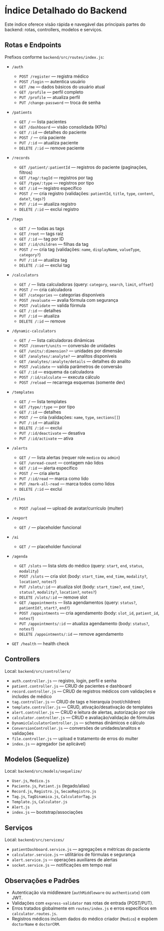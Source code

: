 # Índice Detalhado do Backend

Este índice oferece visão rápida e navegável das principais partes do backend: rotas, controllers, modelos e serviços.

## Rotas e Endpoints
Prefixos conforme `backend/src/routes/index.js`:

- `/auth`
  - `POST /register` — registra médico
  - `POST /login` — autentica usuário
  - `GET /me` — dados básicos do usuário atual
  - `GET /profile` — perfil completo
  - `PUT /profile` — atualiza perfil
  - `PUT /change-password` — troca de senha

- `/patients`
  - `GET /` — lista pacientes
  - `GET /dashboard` — visão consolidada (KPIs)
  - `GET /:id` — detalhes do paciente
  - `POST /` — cria paciente
  - `PUT /:id` — atualiza paciente
  - `DELETE /:id` — remove paciente

- `/records`
  - `GET /patient/:patientId` — registros do paciente (paginações, filtros)
  - `GET /tag/:tagId` — registros por tag
  - `GET /type/:type` — registros por tipo
  - `GET /:id` — registro específico
  - `POST /` — cria registro (validações: `patientId`, `title`, `type`, `content`, `date?`, `tags?`)
  - `PUT /:id` — atualiza registro
  - `DELETE /:id` — exclui registro

- `/tags`
  - `GET /` — todas as tags
  - `GET /root` — tags raiz
  - `GET /:id` — tag por ID
  - `GET /:id/children` — filhas da tag
  - `POST /` — cria tag (validações: `name`, `displayName`, `valueType`, `category?`)
  - `PUT /:id` — atualiza tag
  - `DELETE /:id` — exclui tag

- `/calculators`
  - `GET /` — lista calculadoras (query: `category`, `search`, `limit`, `offset`)
  - `POST /` — cria calculadora
  - `GET /categories` — categorias disponíveis
  - `POST /evaluate` — avalia fórmula com segurança
  - `POST /validate` — valida fórmula
  - `GET /:id` — detalhes
  - `PUT /:id` — atualiza
  - `DELETE /:id` — remove

- `/dynamic-calculators`
  - `GET /` — lista calculadoras dinâmicas
  - `POST /convert/units` — conversão de unidades
  - `GET /units/:dimension?` — unidades por dimensão
  - `GET /analytes/:analyte?` — analitos disponíveis
  - `GET /analytes/:analyte/details` — detalhes do analito
  - `POST /validate` — valida parâmetros de conversão
  - `GET /:id` — esquema da calculadora
  - `POST /:id/calculate` — executa cálculo
  - `POST /reload` — recarrega esquemas (somente dev)

- `/templates`
  - `GET /` — lista templates
  - `GET /type/:type` — por tipo
  - `GET /:id` — detalhes
  - `POST /` — cria (validações: `name`, `type`, `sections[]`)
  - `PUT /:id` — atualiza
  - `DELETE /:id` — exclui
  - `PUT /:id/deactivate` — desativa
  - `PUT /:id/activate` — ativa

- `/alerts`
  - `GET /` — lista alertas (requer role `medico` ou `admin`)
  - `GET /unread-count` — contagem não lidos
  - `GET /:id` — alerta específico
  - `POST /` — cria alerta
  - `PUT /:id/read` — marca como lido
  - `PUT /mark-all-read` — marca todos como lidos
  - `DELETE /:id` — exclui

- `/files`
  - `POST /upload` — upload de avatar/currículo (multer)

- `/export`
  - `GET /` — placeholder funcional

- `/ai`
  - `GET /` — placeholder funcional

- `/agenda`
  - `GET /slots` — lista slots do médico (query: `start`, `end`, `status`, `modality`)
  - `POST /slots` — cria slot (body: `start_time`, `end_time`, `modality?`, `location?`, `notes?`)
  - `PUT /slots/:id` — atualiza slot (body: `start_time?`, `end_time?`, `status?`, `modality?`, `location?`, `notes?`)
  - `DELETE /slots/:id` — remove slot
  - `GET /appointments` — lista agendamentos (query: `status?`, `patientId?`, `start?`, `end?`)
  - `POST /appointments` — cria agendamento (body: `slot_id`, `patient_id`, `notes?`)
  - `PUT /appointments/:id` — atualiza agendamento (body: `status?`, `notes?`)
  - `DELETE /appointments/:id` — remove agendamento

- `GET /health` — health check

## Controllers
Local: `backend/src/controllers/`

- `auth.controller.js` — registro, login, perfil e senha
- `patient.controller.js` — CRUD de pacientes e dashboard
- `record.controller.js` — CRUD de registros médicos com validações e includes de médico
- `tag.controller.js` — CRUD de tags e hierarquia (root/children)
- `template.controller.js` — CRUD, ativação/desativação de templates
- `alert.controller.js` — CRUD e leitura de alertas, autorização por role
- `calculator.controller.js` — CRUD e avaliação/validação de fórmulas
- `DynamicCalculatorController.js` — schemas dinâmicos e cálculo
- `ConversionController.js` — conversões de unidades/analitos e validações
- `file.controller.js` — upload e tratamento de erros do multer
- `index.js` — agregador (se aplicável)

## Modelos (Sequelize)
Local: `backend/src/models/sequelize/`

- `User.js`, `Medico.js`
- `Paciente.js`, `Patient.js` (legado/alias)
- `Record.js`, `Registro.js`, `SecaoRegistro.js`
- `Tag.js`, `TagDinamica.js`, `CalculatorTag.js`
- `Template.js`, `Calculator.js`
- `Alert.js`
- `index.js` — bootstrap/associações

## Serviços
Local: `backend/src/services/`

- `patientDashboard.service.js` — agregações e métricas do paciente
- `calculator.service.js` — utilitários de fórmulas e segurança
- `alert.service.js` — operações auxiliares de alertas
- `socket.service.js` — notificações em tempo real

## Observações e Padrões
- Autenticação via middleware (`authMiddleware` ou `authenticate`) com JWT.
- Validações com `express-validator` nas rotas de entrada (POST/PUT).
- Erros tratados globalmente em `routes/index.js` e erros específicos em `calculator.routes.js`.
- Registros médicos incluem dados do médico criador (`Medico`) e expõem `doctorName` e `doctorCRM`.